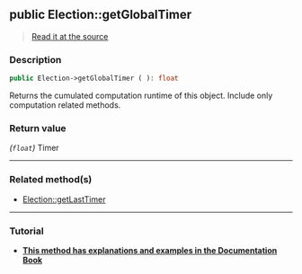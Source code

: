 ## public Election::getGlobalTimer

> [Read it at the source](https://github.com/julien-boudry/Condorcet/blob/master/src/Election.php#L226)

### Description    

```php
public Election->getGlobalTimer ( ): float
```

Returns the cumulated computation runtime of this object. Include only computation related methods.
    

### Return value   

*(`float`)* Timer


---------------------------------------

### Related method(s)      

* [Election::getLastTimer](/Docs/api-reference/Election%20Class/Election--getLastTimer.md)    

---------------------------------------

### Tutorial

* **[This method has explanations and examples in the Documentation Book](https://www.condorcet.io/3.AsPhpLibrary/7.GoFurther/TimerBenchMarking)**    

